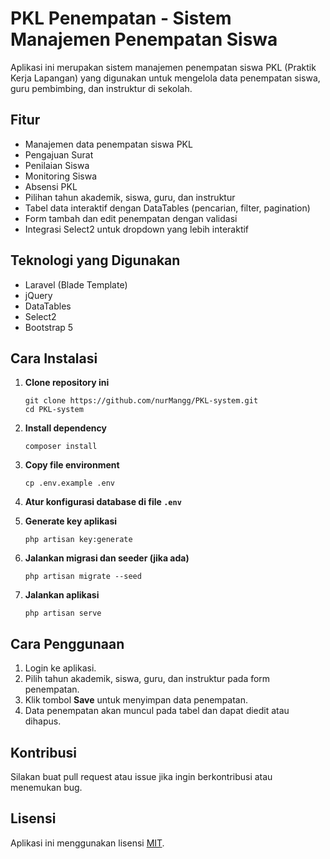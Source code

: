 # PKL Penempatan - Sistem Manajemen Penempatan Siswa

Aplikasi ini merupakan sistem manajemen penempatan siswa PKL (Praktik Kerja Lapangan) yang digunakan untuk mengelola data penempatan siswa, guru pembimbing, dan instruktur di sekolah.

## Fitur

- Manajemen data penempatan siswa PKL
- Pengajuan Surat
- Penilaian Siswa
- Monitoring Siswa
- Absensi PKL
- Pilihan tahun akademik, siswa, guru, dan instruktur
- Tabel data interaktif dengan DataTables (pencarian, filter, pagination)
- Form tambah dan edit penempatan dengan validasi
- Integrasi Select2 untuk dropdown yang lebih interaktif

## Teknologi yang Digunakan

- Laravel (Blade Template)
- jQuery
- DataTables
- Select2
- Bootstrap 5

## Cara Instalasi

1. **Clone repository ini**
   ```
   git clone https://github.com/nurMangg/PKL-system.git
   cd PKL-system
   ```

2. **Install dependency**
   ```
   composer install
   ```

3. **Copy file environment**
   ```
   cp .env.example .env
   ```

4. **Atur konfigurasi database di file `.env`**

5. **Generate key aplikasi**
   ```
   php artisan key:generate
   ```

6. **Jalankan migrasi dan seeder (jika ada)**
   ```
   php artisan migrate --seed
   ```

7. **Jalankan aplikasi**
   ```
   php artisan serve
   ```

## Cara Penggunaan

1. Login ke aplikasi.
2. Pilih tahun akademik, siswa, guru, dan instruktur pada form penempatan.
3. Klik tombol **Save** untuk menyimpan data penempatan.
4. Data penempatan akan muncul pada tabel dan dapat diedit atau dihapus.

## Kontribusi

Silakan buat pull request atau issue jika ingin berkontribusi atau menemukan bug.

## Lisensi

Aplikasi ini menggunakan lisensi [MIT](LICENSE).
